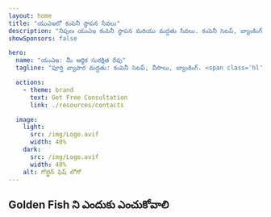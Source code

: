 ```yaml
---
layout: home
title: "యుఎఇలో కంపెనీ స్థాపన సేవలు"
description: "నిపుణ యుఎఇ కంపెనీ స్థాపన మరియు మద్దతు సేవలు. కంపెనీ సెటప్, బ్యాంకింగ్, పన్ను, చట్టపరమైన మరియు వీసా పరిష్కారాలు. ఆమోదం తర్వాత మాత్రమే చెల్లించండి."
showSponsors: false

hero:
  name: "యుఎఇ: మీ ఆర్థిక సురక్షిత రేవు"
  tagline: "పూర్తి వ్యాపార మద్దతు: కంపెనీ సెటప్, వీసాలు, బ్యాంకింగ్. <span class='hl'>విజయం లేకుంటే - ఫీజు లేదు</span>."

  actions:
    - theme: brand
      text: Get Free Consultation
      link: ./resources/contacts

  image:
    light:
      src: /img/Logo.avif
      width: 40%
    dark:
      src: /img/Logo.avif
      width: 40%
    alt: గోల్డెన్ ఫిష్ లోగో
---
```


<FeatureCards :features="[
  {
    title: 'కంపెనీ సెటప్ గైడ్',
    details: '**free zone, offshore, mainland, branch** లో కంపెనీలను స్థాపించడానికి పూర్తి మార్గదర్శి.',
    items: [
      'Free Zones మరియు Mainland లో 100% విదేశీ యాజమాన్యం అందుబాటులో ఉంది',
      'తక్కువ పన్ను రేట్లు - కేవలం 9% కార్పొరేట్ పన్ను',
      'కరెన్సీ నియంత్రణలు లేవు - సులభమైన మూలధన స్వదేశానికి తిరిగి పంపడం'
    ],
    linkText: 'Learn more',
    link: './uae-business/offer/company-registration/',
    icon: {
      light: '/img/iStock-2051326997.avif',
      dark: '/img/iStock-1448478309.jpg',
      alt: 'కంపెనీ సెటప్ గైడ్'
    }
  },
  {
    title: 'బ్యాంక్ ఖాతా తెరవడం',
    details: 'యుఎఇలోని విశ్వసనీయ బ్యాంకులతో సులభంగా వ్యాపార లేదా వ్యక్తిగత **బ్యాంక్ ఖాతాలను** తెరవండి.',
    items: [
      'ప్రభుత్వ ఆమోదాల కోసం ఎండ్-టు-ఎండ్ PRO సేవలు',
      'పూర్తి బ్యాంకింగ్ ప్యాకేజీ సెటప్',
      '96% విజయ శాతం',
    ],
    linkText: 'Learn more',
    link: './uae-business/offer/banking/',
    icon: {
      light: '/img/iStock-2153786564.avif',
      dark: '/img/iStock-2166793628.avif',
      alt: 'బ్యాంకింగ్ సేవలు'
    }
  },
  {
    title: 'Golden Visa & నివాస అనుమతి',
    details: 'సరళమైన దరఖాస్తు ప్రక్రియతో దీర్ఘకాలిక నివాస అనుమతి కోసం యుఎఇ **Golden Visa** పొందండి.',
    items: [
      '**ప్రతి 6 నెలలకు యుఎఇ ప్రవేశించవలసిన అవసరం లేదు**',
      'అర్హత పరిస్థితులను కొనసాగించడంతో పునరుద్ధరణ ఎంపికతో 10 సంవత్సరాల చెల్లుబాటు',
      '92% విజయ శాతం',
    ],
    linkText: 'Learn more',
    link: './uae-business/offer/golden-visa/',
    icon: {
      light: '/img/iStock-1312241253.avif',
      dark: '/img/ILONMASKID.webp',
      alt: 'వీసా సేవలు'
    }
  },
]" />

<FeatureCards :features="[
  {
    title: 'అనుసరణ సేవలు',
    details: 'ESR నివేదికలు మరియు UBO ఫైలింగ్‌లతో సహా క్లిష్టమైన యుఎఇ నియంత్రణ అవసరాల గుండా మా నిపుణులు మిమ్మల్ని మార్గనిర్దేశం చేస్తారు.',
    items: [],
    linkText: 'Learn more',
    link: './uae-business/company-registration/Protect-Your-Business',
    icon: {
      light: '/img/iStock-1299393716.avif',
      dark: '/img/iStock-2149731304.avif',
      alt: 'అనుసరణ సేవలు'
    }
  },
  {
    title: 'కార్పొరేట్ పన్ను & VAT',
    details: 'Federal Tax Authority (FTA)తో కార్పొరేట్ పన్ను మరియు VAT బాధ్యతలకు అనుగుణంగా నిపుణ సలహా నిర్ధారిస్తుంది.',
    items: [],
    linkText: 'Learn more',
    link: './uae-business/company-registration/accounting-legal',
    icon: {
      light: '/img/iStock-1018285934.avif',
      dark: '/img/iStock-584576538.avif',
      alt: 'పన్ను సేవలు'
    }
  },
  {
    title: 'చట్టపరమైన సేవలు',
    details: 'M&As, కార్పొరేట్ పునర్నిర్మాణం, ఆర్థిక సహాయం మరియు వివాద పరిష్కారం గురించి యుఎఇ చట్టాలపై చట్టపరమైన బృందం సలహా ఇస్తుంది.',
    items: [],
    linkText: 'Learn more',
    link: './uae-business/company-registration/Protect-Your-Business',
    icon: {
      light: '/img/iStock-650045508.avif',
      dark: '/img/iStock-1498627598.avif',
      alt: 'చట్టపరమైన సేవలు'
    }
  },
  {
    title: 'అకౌంటింగ్ & పేరోల్',
    details: 'మా అకౌంటెంట్లు బుక్‌కీపింగ్, రీకన్సిలియేషన్, పేరోల్ మరియు ఆడిట్ మద్దతును అందించడం ద్వారా ఆర్థిక వ్యవహారాలను నిర్వహిస్తారు, నియామక ఖర్చులను ఆదా చేస్తారు.',
    items: [],
    linkText: 'Learn more',
    link: './resources/contacts',
    icon: {
      light: '/img/iStock-1022793868.avif',
      dark: '/img/iStock-1320130292.jpg',
      alt: 'అకౌంటింగ్ సేవలు'
    }
  },
]" />

## Golden Fish ని ఎందుకు ఎంచుకోవాలి

<BenefitsList :features="[
  {
    icon: '🏢',
    title: 'స్థానిక UAE నిపుణత',
    text: 'దుబాయ్‌లోని అంకితభావంతో కూడిన నిపుణులు ప్రక్రియ అంతటా నిపుణ మార్గదర్శకత్వాన్ని అందిస్తారు.'
  },
  {
    icon: '📊',
    title: 'నిరూపించబడిన విజయ శాతం',
    text: 'మా ప్రీమియం ప్రాసెసింగ్ ద్వారా వందలాది వీసాలు, బ్యాంక్ ఖాతాలు మరియు కంపెనీ రిజిస్ట్రేషన్‌లతో 90% కంటే ఎక్కువ ఆమోదం రేటు.'
  },
  {
    icon: '💸',
    title: '**విజయం ఆధారిత రుసుములు**',
    text: '[ఆమోదం తర్వాత మాత్రమే చెల్లించండి](/uae-business/benefits/success-based-fees). దాచిన ఖర్చులు లేకుండా పూర్తి పారదర్శకత.'
  },
]" />

<!-- ## Get Started Now - Free Initial Consultation

<div id="contact-form"></div>

<video  autoplay muted playsinline style="padding: 80px" >
  <source src="/img/iStock-2185906461.mp4" type="video/mp4">
</video>

<ContactFormModal formName="Home page" buttonText="Get a free consultation"
:services="['📝 Company registration', '🏧 Opening bank accounts', '🪪 EID & Golden Visa', 'Other Services']"/> -->

<!-- <br>

# Success Stories

<br>

<ImageGrid :images="[
  { src: '/img/iStock-1945498989.avif', href: './immigration.md', alt: 'UAE వలస' },
  { src: '/img/iStock-1965736217.avif', href: './immigration.md', alt: 'UAE వలస' },
]"/> -->

